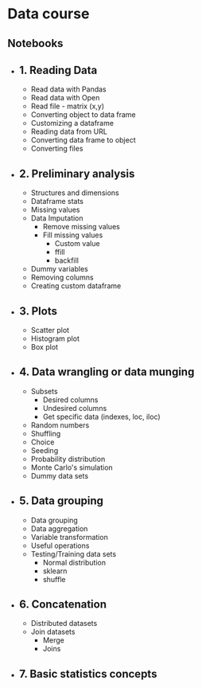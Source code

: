 
# Data course

## Notebooks

- **1. Reading Data**
    - 
    - Read data with Pandas
    - Read data with Open
    - Read file - matrix (x,y)
    - Converting object to data frame
    - Customizing a dataframe
    - Reading data from URL
    - Converting data frame to object
    - Converting files

- **2. Preliminary analysis**
    - 
    - Structures and dimensions
    - Dataframe stats
    - Missing values
    - Data Imputation
        - Remove missing values
        - Fill missing values
            - Custom value
            -  ffill
            - backfill
    - Dummy variables
    - Removing columns
    - Creating custom dataframe

- **3. Plots**
    -
    - Scatter plot
    - Histogram plot
    - Box plot

- **4. Data wrangling or data munging**
    -
    - Subsets
        - Desired columns
        - Undesired columns
        - Get specific data (indexes, loc, iloc)
    -    Random numbers
    -    Shuffling
    -    Choice
    -    Seeding
    -    Probability distribution
    -    Monte Carlo's simulation
    -    Dummy data sets

- **5. Data grouping**
    -
    - Data grouping
    - Data aggregation
    - Variable transformation
    - Useful operations
    - Testing/Training data sets
        - Normal distribution
        - sklearn
        - shuffle

- **6. Concatenation**
    -
    - Distributed datasets
    - Join datasets
        - Merge
        - Joins

- **7. Basic statistics concepts**
    -
